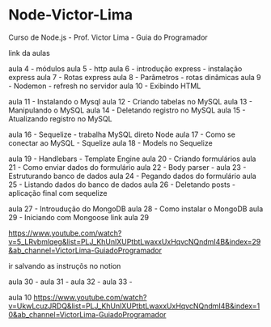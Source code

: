 # Node-Victor-Lima
Curso de Node.js - Prof. Victor Lima - Guia do Programador


link da aulas

aula 4 - módulos
aula 5 - http
aula 6 - introdução express - instalação express
aula 7 - Rotas express
aula 8 - Parâmetros - rotas dinâmicas
aula 9 - Nodemon - refresh no servidor
aula 10 - Exibindo HTML

aula 11 - Instalando o Mysql
aula 12 - Criando tabelas no MySQL
aula 13 - Manipulando o MySQL 
aula 14 - Deletando registro no MySQL
aula 15 - Atualizando registro no MySQL

aula 16 - Sequelize - trabalha MySQL direto Node
aula 17 - Como se conectar ao MySQL - Squelize
aula 18 - Models no Sequelize

aula 19 - Handlebars - Template Engine
aula 20 - Criando formulários
aula 21 - Como enviar dados do formulário
aula 22 - Body parser - 
aula 23 - Estruturando banco de dados
aula 24 - Pegando dados do formulário
aula 25 - Listando dados do banco de dados
aula 26 - Deletando posts - aplicação final com sequelize

aula 27 - Introudução do MongoDB
aula 28 - Como instalar o MongoDB
aula 29 - Iniciando com Mongoose
link aula 29

https://www.youtube.com/watch?v=5_LRvbmlqeg&list=PLJ_KhUnlXUPtbtLwaxxUxHqvcNQndmI4B&index=29&ab_channel=VictorLima-GuiadoProgramador

ir salvando as instruçõs no notion


aula 30 -
aula 31 -
aula 32 -
aula 33 -








aula 10
https://www.youtube.com/watch?v=UkwLcuzJRDQ&list=PLJ_KhUnlXUPtbtLwaxxUxHqvcNQndmI4B&index=10&ab_channel=VictorLima-GuiadoProgramador
